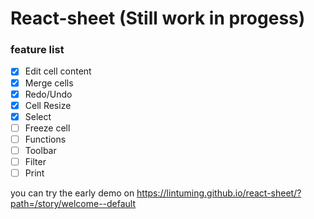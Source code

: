 # React-sheet (Still work in progess)

### feature list

- [x] Edit cell content
- [x] Merge cells
- [x] Redo/Undo
- [x] Cell Resize
- [x] Select
- [ ] Freeze cell
- [ ] Functions
- [ ] Toolbar
- [ ] Filter
- [ ] Print

you can try the early demo on https://lintuming.github.io/react-sheet/?path=/story/welcome--default
